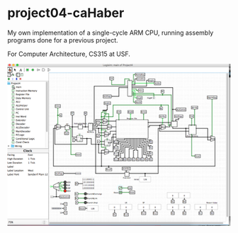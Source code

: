 # project04-caHaber

My own implementation of a single-cycle ARM CPU, running assembly programs done for a previous project.

For Computer Architecture, CS315 at USF.

![Finished ArmCPU](CPU.png)
